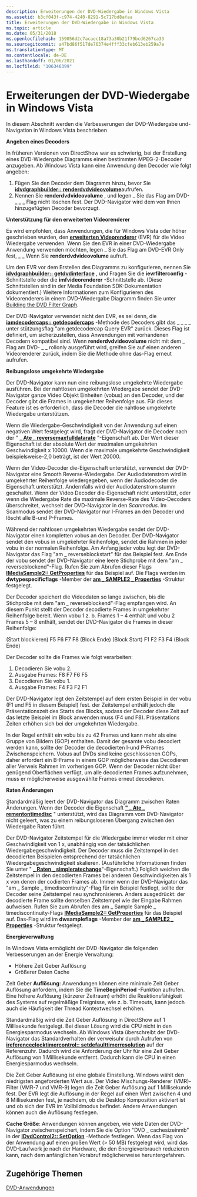 ```yaml
---
description: Erweiterungen der DVD-Wiedergabe in Windows Vista
ms.assetid: b3cf043f-c974-4240-8291-5c717bd8afaa
title: Erweiterungen der DVD-Wiedergabe in Windows Vista
ms.topic: article
ms.date: 05/31/2018
ms.openlocfilehash: 159056d2c7acaec18a73a30b21f79bcd6267ca33
ms.sourcegitcommit: a47bd86f517de76374e4fff33cfeb613eb259a7e
ms.translationtype: MT
ms.contentlocale: de-DE
ms.lasthandoff: 01/06/2021
ms.locfileid: "106346399"
---
```

# <a name="dvd-playback-enhancements-in-windows-vista"></a>Erweiterungen der DVD-Wiedergabe in Windows Vista

In diesem Abschnitt werden die Verbesserungen der DVD-Wiedergabe und-Navigation in Windows Vista beschrieben

**Angeben eines Decoders**

In früheren Versionen von DirectShow war es schwierig, bei der Erstellung eines DVD-Wiedergabe Diagramms einen bestimmten MPEG-2-Decoder anzugeben. Ab Windows Vista kann eine Anwendung den Decoder wie folgt angeben:

1.  Fügen Sie den Decoder dem Diagramm hinzu, bevor Sie [**idvdgraphbuilder:: renderdvdvideovolume**](/windows/desktop/api/Strmif/nf-strmif-idvdgraphbuilder-renderdvdvideovolume)aufrufen.
2.  Nennen Sie **renderdvdvideovolume** , und legen \_ Sie das Flag am DVD- \_ \_ \_ Flag nicht löschen fest. Der DVD-Navigator wird dem von Ihnen hinzugefügten Decoder bevorzugt.

**Unterstützung für den erweiterten Videorenderer**

Es wird empfohlen, dass Anwendungen, die für Windows Vista oder höher geschrieben wurden, den [**erweiterten Videorenderer**](enhanced-video-renderer-filter.md) (EVR) für die Video Wiedergabe verwenden. Wenn Sie den EVR in einer DVD-Wiedergabe Anwendung verwenden möchten, legen \_ Sie das Flag am DVD-EVR Only fest, \_ \_ Wenn Sie **renderdvdvideovolume** aufruft.

Um den EVR vor dem Erstellen des Diagramms zu konfigurieren, nennen Sie [**idvdgraphbuilder:: getdvdinterface**](/windows/desktop/api/Strmif/nf-strmif-idvdgraphbuilder-getdvdinterface) , und Fragen Sie die **ievrfilterconfig** -Schnittstelle oder die **imfvideorenderer** -Schnittstelle ab. (Diese Schnittstellen sind in der Media Foundation SDK-Dokumentation dokumentiert.) Weitere Informationen zum Konfigurieren des Videorenderers in einem DVD-Wiedergabe Diagramm finden Sie unter [Building the DVD Filter Graph](building-the-dvd-filter-graph.md).

Der DVD-Navigator verwendet nicht den EVR, es sei denn, die [**iamdecodercaps:: getdecodercaps**](/windows/desktop/api/Strmif/nf-strmif-iamdecodercaps-getdecodercaps) -Methode des Decoders gibt das \_ \_ \_ \_ unter stützungsflag "am getdecodercap Query EVR" zurück. Dieses Flag ist definiert, um sicherzustellen, dass Anwendungen mit vorhandenen Decodern kompatibel sind. Wenn **renderdvdvideovolume** nicht mit dem \_ Flag am DVD- \_ \_ rollonly ausgeführt wird, greifen Sie auf einen anderen Videorenderer zurück, indem Sie die Methode ohne das-Flag erneut aufrufen.

**Reibungslose umgekehrte Wiedergabe**

Der DVD-Navigator kann nun eine reibungslose umgekehrte Wiedergabe ausführen. Bei der nahtlosen umgekehrten Wiedergabe sendet der DVD-Navigator ganze Video Objekt Einheiten (vobus) an den Decoder, und der Decoder gibt die Frames in umgekehrter Reihenfolge aus. Für dieses Feature ist es erforderlich, dass die Decoder die nahtlose umgekehrte Wiedergabe unterstützen.

Wenn die Wiedergabe-Geschwindigkeit von der Anwendung auf einen negativen Wert festgelegt wird, fragt der DVD-Navigator die Decoder nach der " [**\_ Ate \_ reversemaxfulldatarate**](am-rate-reversemaxfulldatarate-property.md) "-Eigenschaft ab. Der Wert dieser Eigenschaft ist der absolute Wert der maximalen umgekehrten Geschwindigkeit x 10000. Wenn die maximale umgekehrte Geschwindigkeit beispielsweise-2,0 beträgt, ist der Wert 20000.

Wenn der Video-Decoder die-Eigenschaft unterstützt, verwendet der DVD-Navigator eine Smooth Reverse-Wiedergabe. Der Audiodatenstrom wird in umgekehrter Reihenfolge wiedergegeben, wenn der Audiodecoder die Eigenschaft unterstützt. Andernfalls wird der Audiodatenstrom stumm geschaltet. Wenn der Video Decoder die-Eigenschaft nicht unterstützt, oder wenn die Wiedergabe Rate die maximale Reverse-Rate des Video-Decoders überschreitet, wechselt der DVD-Navigator in den *Scanmodus*. Im Scanmodus sendet der DVD-Navigator nur I-Frames an den Decoder und löscht alle B-und P-Frames.

Während der nahtlosen umgekehrten Wiedergabe sendet der DVD-Navigator einen kompletten vobus an den Decoder. Der DVD-Navigator sendet den vobus in umgekehrter Reihenfolge, sendet die Rahmen in jeder vobu in der normalen Reihenfolge. Am Anfang jeder vobu legt der DVD-Navigator das Flag "am \_ reverseblockstart" für das Beispiel fest. Am Ende der vobu sendet der DVD-Navigator eine leere Stichprobe mit dem "am \_ reverseblockend"-Flag. Rufen Sie zum Abrufen dieser Flags [**IMediaSample2:: GetProperties**](/windows/desktop/api/Strmif/nf-strmif-imediasample2-getproperties) für das Beispiel auf. Die Flags werden im **dwtypespecificflags** -Member der [**am \_ SAMPLE2 \_ Properties**](/windows/win32/api/strmif/ns-strmif-am_sample2_properties) -Struktur festgelegt.

Der Decoder speichert die Videodaten so lange zwischen, bis die Stichprobe mit dem "am \_ reverseblockend"-Flag empfangen wird. An diesem Punkt stellt der Decoder decodierte Frames in umgekehrter Reihenfolge bereit. Wenn vobu 1 z. b. Frames 1 – 4 enthält und vobu 2 Frames 5 – 8 enthält, sendet der DVD-Navigator die Frames in dieser Reihenfolge:

(Start blockieren) F5 F6 F7 F8 (Block Ende) (Block Start) F1 F2 F3 F4 (Block Ende)

Der Decoder sollte die Frames wie folgt verarbeiten:

1.  Decodieren Sie vobu 2.
2.  Ausgabe Frames: F8 F7 F6 F5
3.  Decodieren Sie vobu 1.
4.  Ausgabe Frames: F4 F3 F2 F1

Der DVD-Navigator legt den Zeitstempel auf dem ersten Beispiel in der vobu (F1 und F5 in diesem Beispiel) fest. der Zeitstempel enthält jedoch die Präsentationszeit des Starts des Blocks, sodass der Decoder diese Zeit auf das letzte Beispiel im Block anwenden muss (F4 und F8). Präsentations Zeiten erhöhen sich bei der umgekehrten Wiedergabe.

In der Regel enthält ein vobu bis zu 42 Frames und kann mehr als eine Gruppe von Bildern (GOP) enthalten. Damit der gesamte vobu decodiert werden kann, sollte der Decoder die decodierten I-und P-Frames Zwischenspeichern. Vobus auf DVDs sind keine geschlossenen GOPs, daher erfordert ein B-Frame in einem GOP möglicherweise das Decodieren aller Verweis Rahmen im vorherigen GOP. Wenn der Decoder nicht über genügend Oberflächen verfügt, um alle decodierten Frames aufzunehmen, muss er möglicherweise ausgewählte Frames erneut decodieren.

**Raten Änderungen**

Standardmäßig leert der DVD-Navigator das Diagramm zwischen Raten Änderungen. Wenn der Decoder die Eigenschaft [**" \_ Ate \_ rementontimedisc**](am-rate-resetontimedisc-property.md) " unterstützt, wird das Diagramm vom DVD-Navigator nicht geleert, was zu einem reibungsloseren Übergang zwischen den Wiedergabe Raten führt.

Der DVD-Navigator Zeitstempel für die Wiedergabe immer wieder mit einer Geschwindigkeit von 1 x, unabhängig von der tatsächlichen Wiedergabegeschwindigkeit. Der Decoder muss die Zeitstempel in den decodierten Beispielen entsprechend der tatsächlichen Wiedergabegeschwindigkeit skalieren. (Ausführliche Informationen finden Sie unter " [**\_ Raten \_ simpleratechange**](am-rate-simpleratechange-property.md)"-Eigenschaft.) Folglich weichen die Zeitstempel in den decodierten Frames bei anderen Geschwindigkeiten als 1 x von denen der codierten Frames ab. Immer wenn der DVD-Navigator das "am \_ Sample \_ timediscontinuity"-Flag für ein Beispiel festlegt, sollte der Decoder seine Zeitstempel neu synchronisieren. Anders ausgedrückt: der decodierte Frame sollte denselben Zeitstempel wie der Eingabe Rahmen aufweisen. Rufen Sie zum Abrufen des am \_ Sample Sample \_ timediscontinuity-Flags [**IMediaSample2:: GetProperties**](/windows/desktop/api/Strmif/nf-strmif-imediasample2-getproperties) für das Beispiel auf. Das-Flag wird im **dwsampleflags** -Member der [**am \_ SAMPLE2 \_ Properties**](/windows/win32/api/strmif/ns-strmif-am_sample2_properties) -Struktur festgelegt.

**Energieverwaltung**

In Windows Vista ermöglicht der DVD-Navigator die folgenden Verbesserungen an der Energie Verwaltung:

-   Höhere Zeit Geber Auflösung
-   Größerer Daten Cache

Zeit Geber **Auflösung**: Anwendungen können eine minimale Zeit Geber Auflösung anfordern, indem Sie die **TimeBeginPeriod** -Funktion aufrufen. Eine höhere Auflösung (kürzerer Zeitraum) erhöht die Reaktionsfähigkeit des Systems auf regelmäßige Ereignisse, wie z. b. Timeouts, kann jedoch auch die Häufigkeit der Thread Kontextwechsel erhöhen.

Standardmäßig wird die Zeit Geber Auflösung in DirectShow auf 1 Millisekunde festgelegt. Bei dieser Lösung wird die CPU nicht in den Energiesparmodus wechseln. Ab Windows Vista überschreibt der DVD-Navigator das Standardverhalten der verweisuhr durch Aufrufen von [**ireferenceclocktimercontrol:: setdefaulttimerresolution**](/windows/desktop/api/Strmif/nf-strmif-ireferenceclocktimercontrol-setdefaulttimerresolution) auf der Referenzuhr. Dadurch wird die Anforderung der Uhr für eine Zeit Geber Auflösung von 1 Millisekunde entfernt. Dadurch kann die CPU in einen Energiesparmodus wechseln.

Die Zeit Geber Auflösung ist eine globale Einstellung. Windows wählt den niedrigsten angeforderten Wert aus. Der Video Mischungs-Renderer (VMR)-Filter (VMR-7 und VMR-9) legen die Zeit Geber Auflösung auf 1 Millisekunde fest. Der EVR legt die Auflösung in der Regel auf einen Wert zwischen 4 und 8 Millisekunden fest, je nachdem, ob die Desktop Komposition aktiviert ist und ob sich der EVR im Vollbildmodus befindet. Andere Anwendungen können auch die Auflösung festlegen.

**Cache Größe**: Anwendungen können angeben, wie viele Daten der DVD-Navigator zwischenspeichert, indem Sie die Option "DVD \_ cachesizeinmb" in der [**IDvdControl2:: SetOption**](/windows/desktop/api/Strmif/nf-strmif-idvdcontrol2-setoption) -Methode festlegen. Wenn das Flag von der Anwendung auf einen großen Wert (> 50 MB) festgelegt wird, wird das DVD-Laufwerk je nach der Hardware, die den Energieverbrauch reduzieren kann, nach dem anfänglichen Vorabruf möglicherweise heruntergefahren.

## <a name="related-topics"></a>Zugehörige Themen

<dl> <dt>

[DVD-Anwendungen](dvd-applications.md)
</dt> </dl>

 

 



